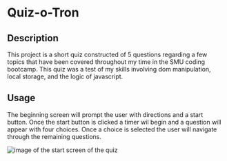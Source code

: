 # Quiz-o-Tron

## Description

This project is a short quiz constructed of 5 questions regarding a few topics that have been covered throughout my time in the SMU coding bootcamp. This quiz was a test of my skills involving dom manipulation, local storage, and the logic of javascript.


## Usage

The beginning screen will prompt the user with directions and a start button. Once the start button is clicked a timer wil begin and a question will appear with four choices. Once a choice is selected the user will navigate through the remaining questions.

![image of the start screen of the quiz](./assets/img/Screenshot%202024-01-05%20at%209.16.32 PM.png)

